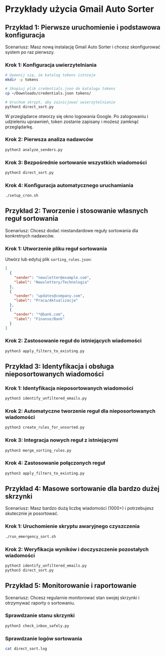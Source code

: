 # Przykłady użycia Gmail Auto Sorter

## Przykład 1: Pierwsze uruchomienie i podstawowa konfiguracja

Scenariusz: Masz nową instalację Gmail Auto Sorter i chcesz skonfigurować system po raz pierwszy.

### Krok 1: Konfiguracja uwierzytelniania

```bash
# Upewnij się, że katalog tokens istnieje
mkdir -p tokens

# Skopiuj plik credentials.json do katalogu tokens
cp ~/Downloads/credentials.json tokens/

# Uruchom skrypt, aby zainicjować uwierzytelnianie
python3 direct_sort.py
```

W przeglądarce otworzy się okno logowania Google. Po zalogowaniu i udzieleniu uprawnień, token zostanie zapisany i możesz zamknąć przeglądarkę.

### Krok 2: Pierwsza analiza nadawców

```bash
python3 analyze_senders.py
```

### Krok 3: Bezpośrednie sortowanie wszystkich wiadomości

```bash
python3 direct_sort.py
```

### Krok 4: Konfiguracja automatycznego uruchamiania

```bash
./setup_cron.sh
```

## Przykład 2: Tworzenie i stosowanie własnych reguł sortowania

Scenariusz: Chcesz dodać niestandardowe reguły sortowania dla konkretnych nadawców.

### Krok 1: Utworzenie pliku reguł sortowania

Utwórz lub edytuj plik `sorting_rules.json`:

```json
[
  {
    "sender": "newsletter@example.com",
    "label": "Newslettery/Technologia"
  },
  {
    "sender": "updates@company.com",
    "label": "Praca/Aktualizacje"
  },
  {
    "sender": "*@bank.com",
    "label": "Finanse/Bank"
  }
]
```

### Krok 2: Zastosowanie reguł do istniejących wiadomości

```bash
python3 apply_filters_to_existing.py
```

## Przykład 3: Identyfikacja i obsługa nieposortowanych wiadomości

### Krok 1: Identyfikacja nieposortowanych wiadomości

```bash
python3 identify_unfiltered_emails.py
```

### Krok 2: Automatyczne tworzenie reguł dla nieposortowanych wiadomości

```bash
python3 create_rules_for_unsorted.py
```

### Krok 3: Integracja nowych reguł z istniejącymi

```bash
python3 merge_sorting_rules.py
```

### Krok 4: Zastosowanie połączonych reguł

```bash
python3 apply_filters_to_existing.py
```

## Przykład 4: Masowe sortowanie dla bardzo dużej skrzynki

Scenariusz: Masz bardzo dużą liczbę wiadomości (1000+) i potrzebujesz skutecznie je posortować.

### Krok 1: Uruchomienie skryptu awaryjnego czyszczenia

```bash
./run_emergency_sort.sh
```

### Krok 2: Weryfikacja wyników i doczyszczenie pozostałych wiadomości

```bash
python3 identify_unfiltered_emails.py
python3 direct_sort.py
```

## Przykład 5: Monitorowanie i raportowanie

Scenariusz: Chcesz regularnie monitorować stan swojej skrzynki i otrzymywać raporty o sortowaniu.

### Sprawdzanie stanu skrzynki

```bash
python3 check_inbox_safely.py
```

### Sprawdzanie logów sortowania

```bash
cat direct_sort.log
```